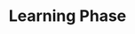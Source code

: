 ---
title: "Learning Phase"

categories: ['']

tags: ['Learning', 'Phase']

arwords: 'طور التعلم'

arexps: []

enwords: ['Learning Phase']

enexps: []

arlexicons: 'ط'

enlexicons: 'L'

authors: ['Ruqayya Roshdy']

translators: ['']

citations: 'العربية والذكاء الاصطناعي'

sources: 'مركز الملك عبدالله بن عبدالعزيز الدولي لخدمة اللغة العربية'

word: "true"

slug: ""
---